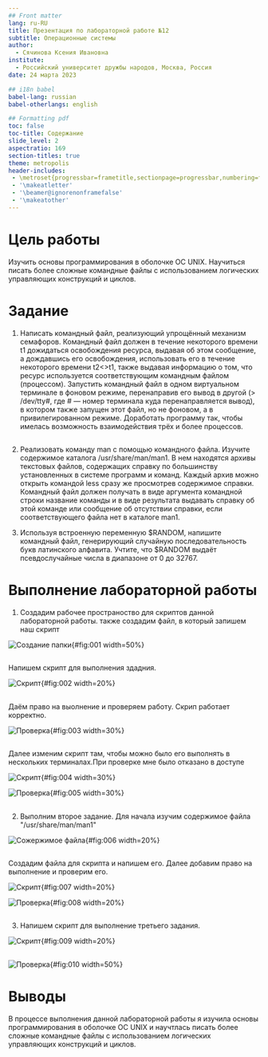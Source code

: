 ```yaml
---
## Front matter
lang: ru-RU
title: Презентация по лабораторной работе №12
subtitle: Операционные системы
author:
  - Сячинова Ксения Ивановна
institute:
  - Российский университет дружбы народов, Москва, Россия
date: 24 марта 2023

## i18n babel
babel-lang: russian
babel-otherlangs: english

## Formatting pdf
toc: false
toc-title: Содержание
slide_level: 2
aspectratio: 169
section-titles: true
theme: metropolis
header-includes:
 - \metroset{progressbar=frametitle,sectionpage=progressbar,numbering=fraction}
 - '\makeatletter'
 - '\beamer@ignorenonframefalse'
 - '\makeatother'
---
```

# Цель работы

Изучить основы программирования в оболочке ОС UNIX. Научиться писать более сложные командные файлы с использованием логических управляющих конструкций и циклов.

# Задание

1. Написать командный файл, реализующий упрощённый механизм семафоров. Командный файл должен в течение некоторого времени t1 дожидаться освобождения ресурса, выдавая об этом сообщение, а дождавшись его освобождения, использовать его в течение некоторого времени t2<>t1, также выдавая информацию о том, что ресурс используется соответствующим командным файлом (процессом). Запустить командный файл в одном виртуальном терминале в фоновом режиме, перенаправив его вывод в другой (> /dev/tty#, где # — номер терминала куда перенаправляется
вывод), в котором также запущен этот файл, но не фоновом, а в привилегированном режиме. Доработать программу так, чтобы имелась возможность взаимодействия трёх и более процессов.

##

2. Реализовать команду man с помощью командного файла. Изучите содержимое каталога /usr/share/man/man1. В нем находятся архивы текстовых файлов, содержащих справку по большинству установленных в системе программ и команд. Каждый архив можно открыть командой less сразу же просмотрев содержимое справки. Командный файл должен получать в виде аргумента командной строки название команды и в виде
результата выдавать справку об этой команде или сообщение об отсутствии справки, если соответствующего файла нет в каталоге man1.

3. Используя встроенную переменную $RANDOM, напишите командный файл, генерирующий случайную последовательность букв латинского алфавита. Учтите, что $RANDOM выдаёт псевдослучайные числа в диапазоне от 0 до 32767.

# Выполнение лабораторной работы

1. Создадим рабочее пространоство для скриптов данной лабораторной работы. также создадим файл, в который запишем наш скрипт 

![Создание папки](image/1.png){#fig:001 width=50%}

##

Напишем скрипт для выполнения здадния.

![Скрипт](image/2.png){#fig:002 width=20%}

##

Даём право на выолнение и проверяем работу. Скрип работает корректно.

![Проверка](image/3.png){#fig:003 width=30%}

##

Далее изменим скрипт там, чтобы можно было его выполнять в нескольких терминалах.При проверке мне было отказано в доступе

![Скрипт](image/4.png){#fig:004 width=30%}

![Проверка](image/5.png){#fig:005 width=30%}

##

2. Выполним второе задание. Для начала изучим содержимое файла "/usr/share/man/man1"

![Сожержимое файла](image/6.png){#fig:006 width=20%}

##

Создадим файла для скрипта и напишем его. Далее добавим право на выполнение и проверим его. 

![Скрипт](image/7.png){#fig:007 width=20%}

![Проверка](image/8.png){#fig:008 width=20%}

##

3. Напишем скрипт для выполнение третьего задания. 

![Скрипт](image/9.png){#fig:009 width=20%}

##

![Проверка](image/10.png){#fig:010 width=50%}

# Выводы

В процессе выполнения данной лабораторной работы я изучила основы программирования в оболочке ОС UNIX и научтлась писать более сложные командные файлы с использованием логических управляющих конструкций и циклов.


